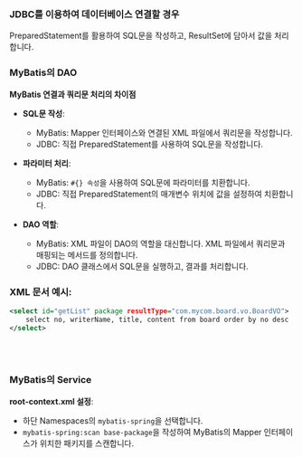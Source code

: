 ### JDBC를 이용하여 데이터베이스 연결할 경우

PreparedStatement를 활용하여 SQL문을 작성하고, ResultSet에 담아서 값을 처리합니다.

### MyBatis의 DAO

**MyBatis 연결과 쿼리문 처리의 차이점**

- **SQL문 작성**:
   - MyBatis: Mapper 인터페이스와 연결된 XML 파일에서 쿼리문을 작성합니다.
   - JDBC: 직접 PreparedStatement를 사용하여 SQL문을 작성합니다.

- **파라미터 처리**:
   - MyBatis: `#{} 속성`을 사용하여 SQL문에 파라미터를 치환합니다.
   - JDBC: 직접 PreparedStatement의 매개변수 위치에 값을 설정하여 치환합니다.

- **DAO 역할**:
   - MyBatis: XML 파일이 DAO의 역할을 대신합니다. XML 파일에서 쿼리문과 매핑되는 메서드를 정의합니다.
   - JDBC: DAO 클래스에서 SQL문을 실행하고, 결과를 처리합니다.

### XML 문서 예시:

```xml
<select id="getList" package resultType="com.mycom.board.vo.BoardVO">
    select no, writerName, title, content from board order by no desc
</select>
```

<br>
<br>


### MyBatis의 Service

**root-context.xml 설정**:
- 하단 Namespaces의 `mybatis-spring`을 선택합니다.
- `mybatis-spring:scan base-package`을 작성하여 MyBatis의 Mapper 인터페이스가 위치한 패키지를 스캔합니다.





